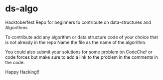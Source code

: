 # ds-algo
Hacktoberfest Repo for beginners to contribute on data-structures and Algorithms

To contribute add any algorithm or data structure code of your choice that is not already in the repo Name the file as the name of the algorithm.

You could also submit your solutions for some problem on CodeChef or code forces but make sure to add a link to the problem in the comments in the code.

Happy Hacking!!
